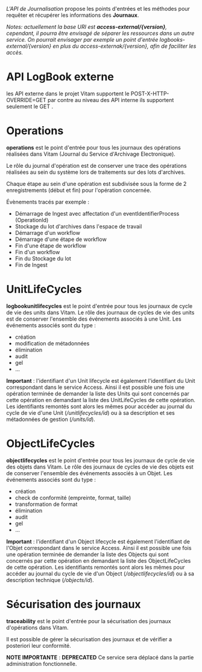 
*L'API de Journalisation* propose les points d'entrées et les méthodes pour requêter et récupérer les informations des **Journaux**.

*Notes: actuellement la base URI est **access-external/{version}**, cependant, il pourra être envisagé de séparer les ressources dans un autre service. On pourrait envisager par exemple un point d'entrée logbooks-external/{version} en plus du access-externak/{version}, afin de faciliter les accès.*

# API LogBook externe

les API externe dans le projet Vitam supportent le POST-X-HTTP-OVERRIDE=GET par contre au niveau des API interne ils supportent seulement le GET .

# Operations

**operations** est le point d'entrée pour tous les journaux des opérations réalisées dans Vitam (Journal du Service d'Archivage Electronique).

Le rôle du journal d'opération est de conserver une trace des opérations réalisées au sein du système lors de traitements sur des lots d'archives.

Chaque étape au sein d'une opération est subdivisée sous la forme de 2 enregistrements (début et fin) pour l'opération concernée.

Évènements tracés par exemple :

* Démarrage de Ingest avec affectation d'un eventIdentifierProcess (OperationId)
* Stockage du lot d'archives dans l'espace de travail
* Démarrage d'un workflow
* Démarrage d'une étape de workflow
* Fin d'une étape de workflow
* Fin d'un workflow
* Fin du Stockage du lot
* Fin de Ingest

# UnitLifeCycles

**logbookunitlifecycles** est le point d'entrée pour tous les journaux de cycle de vie des units dans Vitam.
Le rôle des journaux de cycles de vie des units est de conserver l'ensemble des événements associés à une Unit.
Les événements associés sont du type :
- création
- modification de métadonnées
- élimination
- audit
- gel
- ...

**Important** : l'identifiant d'un Unit lifecycle est également l'identifiant du Unit correspondant dans le service Access.
Ainsi il est possible une fois une opération terminée de demander la liste des Units qui sont concernés par cette opération en demandant la liste des UnitLifeCycles de cette opération. Les identifiants remontés sont alors les mêmes pour accéder au journal du cycle de vie d'une Unit (*/unitlifecycles/id*) ou à sa description et ses métadonnées de gestion (*/units/id*).   

# ObjectLifeCycles

**objectlifecycles** est le point d'entrée pour tous les journaux de cycle de vie des objets dans Vitam.
Le rôle des journaux de cycles de vie des objets est de conserver l'ensemble des événements associés à un Objet.
Les événements associés sont du type :
- création
- check de conformité (empreinte, format, taille)
- transformation de format
- élimination
- audit
- gel
- ...


**Important** : l'identifiant d'un Object lifecycle est également l'identifiant de l'Objet correspondant dans le service Access.
Ainsi il est possible une fois une opération terminée de demander la liste des Objects qui sont concernés par cette opération en demandant la liste des ObjectLifeCycles de cette opération. Les identifiants remontés sont alors les mêmes pour accéder au journal du cycle de vie d'un Object (*/objectlifecycles/id*) ou à sa description technique (*/objects/id*).   



# Sécurisation des journaux

**traceability** est le point d'entrée pour la sécurisation des journaux d'opérations dans Vitam.

Il est possible de gérer la sécurisation des journaux et de vérifier a posteriori leur conformité.

**NOTE IMPORTANTE** : **DEPRECATED** Ce service sera déplacé dans la partie administration fonctionnelle.
